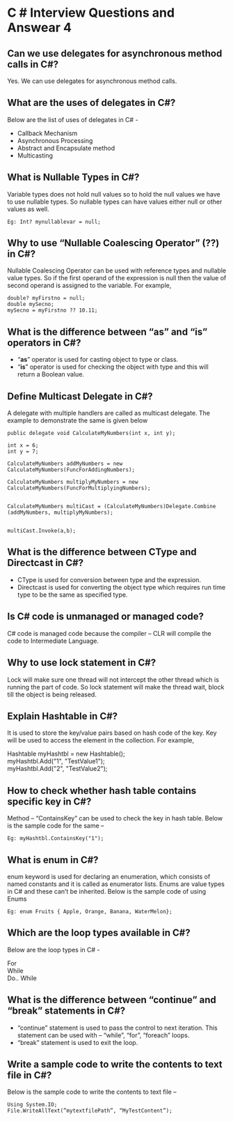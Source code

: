 # C \# Interview Questions and Answear 4

##  **Can we use delegates for asynchronous method calls in C\#?**

Yes. We can use delegates for asynchronous method calls.

##  **What are the uses of delegates in C\#?**

Below are the list of uses of delegates in C\# -

* Callback Mechanism
* Asynchronous Processing
* Abstract and Encapsulate method
* Multicasting

## **What is Nullable Types in C\#?**

Variable types does not hold null values so to hold the null values we have to use nullable types. So nullable types can have values either null or other values as well.

```text
Eg: Int? mynullablevar = null;
```

##  **Why to use “Nullable Coalescing Operator” \(??\) in C\#?**

Nullable Coalescing Operator can be used with reference types and nullable value types. So if the first operand of the expression is null then the value of second operand is assigned to the variable. For example,

```text
double? myFirstno = null;
double mySecno;
mySecno = myFirstno ?? 10.11;
```

##  **What is the difference between “as” and “is” operators in C\#?**

* “**as**” operator is used for casting object to type or class.
* “**is**” operator is used for checking the object with type and this will return a Boolean value.

## Define Multicast Delegate in C\#?

A delegate with multiple handlers are called as multicast delegate. The example to demonstrate the same is given below

```text
public delegate void CalculateMyNumbers(int x, int y);

int x = 6;
int y = 7;

CalculateMyNumbers addMyNumbers = new CalculateMyNumbers(FuncForAddingNumbers);

CalculateMyNumbers multiplyMyNumbers = new CalculateMyNumbers(FuncForMultiplyingNumbers);


CalculateMyNumbers multiCast = (CalculateMyNumbers)Delegate.Combine (addMyNumbers, multiplyMyNumbers);


multiCast.Invoke(a,b);
```

##  **What is the difference between CType and Directcast in C\#?**

* CType is used for conversion between type and the expression.
* Directcast is used for converting the object type which requires run time type to be the same as specified type.

## **Is C\# code is unmanaged or managed code?**

C\# code is managed code because the compiler – CLR will compile the code to Intermediate Language.

##  **Why to use lock statement in C\#?**

Lock will make sure one thread will not intercept the other thread which is running the part of code. So lock statement will make the thread wait, block till the object is being released.

##  **Explain Hashtable in C\#?**

It is used to store the key/value pairs based on hash code of the key. Key will be used to access the element in the collection. For example,

Hashtable myHashtbl = new Hashtable\(\);  
myHashtbl.Add\("1", "TestValue1"\);  
myHashtbl.Add\("2", "TestValue2"\);

##  **How to check whether hash table contains specific key in C\#?**

Method – “ContainsKey” can be used to check the key in hash table. Below is the sample code for the same –

```text
Eg: myHashtbl.ContainsKey("1");
```

##  **What is enum in C\#?**

enum keyword is used for declaring an enumeration, which consists of named constants and it is called as enumerator lists. Enums are value types in C\# and these can’t be inherited. Below is the sample code of using Enums

```text
Eg: enum Fruits { Apple, Orange, Banana, WaterMelon};
```

## **Which are the loop types available in C\#?**

Below are the loop types in C\# -

For  
While  
Do.. While

##  **What is the difference between “continue” and “break” statements in C\#?**

* “continue” statement is used to pass the control to next iteration. This statement can be used with – “while”, “for”, “foreach” loops.
* “break” statement is used to exit the loop.

##  **Write a sample code to write the contents to text file in C\#?**

Below is the sample code to write the contents to text file –

```text
Using System.IO;
File.WriteAllText(”mytextfilePath”, “MyTestContent”);
```

